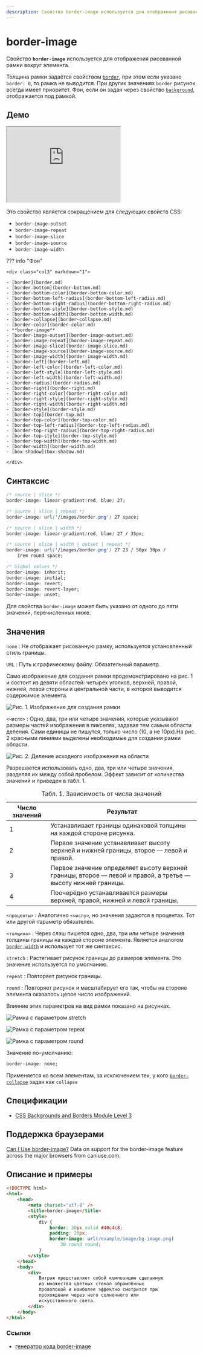 ```yaml
---
description: Свойство border-image используется для отображения рисованной рамки вокруг элемента
---
```


# border-image

Свойство **`border-image`** используется для отображения рисованной рамки вокруг элемента.

Толщина рамки задаётся свойством [`border`](border.md), при этом если указано `border: 0`, то рамка не выводится. При других значениях `border` рисунок всегда имеет приоритет. Фон, если он задан через свойство [`background`](background.md), отображается под рамкой.

## Демо

<iframe class="interactive is-default-height" height="200" src="https://interactive-examples.mdn.mozilla.net/pages/css/border-image.html" title="MDN Web Docs Interactive Example" loading="lazy" data-readystate="complete"></iframe>

Это свойство является сокращением для следующих свойств CSS:

-   `border-image-outset`
-   `border-image-repeat`
-   `border-image-slice`
-   `border-image-source`
-   `border-image-width`

??? info "Фон"

    <div class="col3" markdown="1">

    - [border](border.md)
    - [border-bottom](border-bottom.md)
    - [border-bottom-color](border-bottom-color.md)
    - [border-bottom-left-radius](border-bottom-left-radius.md)
    - [border-bottom-right-radius](border-bottom-right-radius.md)
    - [border-bottom-style](border-bottom-style.md)
    - [border-bottom-width](border-bottom-width.md)
    - [border-collapse](border-collapse.md)
    - [border-color](border-color.md)
    - **border-image**
    - [border-image-outset](border-image-outset.md)
    - [border-image-repeat](border-image-repeat.md)
    - [border-image-slice](border-image-slice.md)
    - [border-image-source](border-image-source.md)
    - [border-image-width](border-image-width.md)
    - [border-left](border-left.md)
    - [border-left-color](border-left-color.md)
    - [border-left-style](border-left-style.md)
    - [border-left-width](border-left-width.md)
    - [border-radius](border-radius.md)
    - [border-right](border-right.md)
    - [border-right-color](border-right-color.md)
    - [border-right-style](border-right-style.md)
    - [border-right-width](border-right-width.md)
    - [border-style](border-style.md)
    - [border-top](border-top.md)
    - [border-top-color](border-top-color.md)
    - [border-top-left-radius](border-top-left-radius.md)
    - [border-top-right-radius](border-top-right-radius.md)
    - [border-top-style](border-top-style.md)
    - [border-top-width](border-top-width.md)
    - [border-width](border-width.md)
    - [box-shadow](box-shadow.md)

    </div>

## Синтаксис

```css
/* source | slice */
border-image: linear-gradient(red, blue) 27;

/* source | slice | repeat */
border-image: url('/images/border.png') 27 space;

/* source | slice | width */
border-image: linear-gradient(red, blue) 27 / 35px;

/* source | slice | width | outset | repeat */
border-image: url('/images/border.png') 27 23 / 50px 30px /
    1rem round space;

/* Global values */
border-image: inherit;
border-image: initial;
border-image: revert;
border-image: revert-layer;
border-image: unset;
```

Для свойства `border-image` может быть указано от одного до пяти значений, перечисленных ниже.

## Значения

`none`
: Не отображает рисованную рамку, используется установленный стиль границы.

`URL`
: Путь к графическому файлу. Обязательный параметр.

Само изображение для создания рамки продемонстрировано на рис. 1 и состоит из девяти областей: четырёх уголков, верхней, правой, нижней, левой стороны и центральной части, в которой выводится содержимое элемента.

![Рис. 1. Изображение для создания рамки](css_border-image-1.png)

`<число>`
: Одно, два, три или четыре значения, которые указывают размеры частей изображения в пикселях, задавая тем самым области деления. Сами единицы не пишутся, только число (10, а не 10px).На рис. 2 красными линиями выделены необходимые для создания рамки области.

![Рис. 2. Деление исходного изображения на области](css_border-image-2.png)

Разрешается использовать одно, два, три или четыре значения, разделяя их между собой пробелом. Эффект зависит от количества значений и приведен в табл. 1.

<table>
<caption>Табл. 1. Зависимость от числа значений</caption>
<thead>
<tr><th>Число значений</th><th>Результат</th></tr>
</thead>
<tbody>
<tr><td>1</td><td>Устанавливает границы одинаковой толщины на каждой стороне рисунка.</td></tr>
<tr><td>2</td><td>Первое значение устанавливает высоту верхней и нижней границы, второе — левой и правой.</td></tr>
<tr><td>3</td><td>Первое значение определяет высоту верхней границы, второе — левой и правой, а третье — высоту нижней границы.</td></tr>
<tr><td>4</td><td>Поочерёдно устанавливается размеры верхней, правой, нижней и левой границы.</td></tr>
</tbody>
</table>

`<проценты>`
: Аналогично `<числу>`, но значения задаются в процентах. Тот или другой параметр обязателен.

`<толщина>`
: Через слэш пишется одно, два, три или четыре значения толщины границы на каждой стороне элемента. Является аналогом [`border-width`](border-width.md) и использует тот же синтаксис.

`stretch`
: Растягивает рисунок границы до размеров элемента. Это значение используется по умолчанию.

`repeat`
: Повторяет рисунок границы.

`round`
: Повторяет рисунок и масштабирует его так, чтобы на стороне элемента оказалось целое число изображений.

Влияние этих параметров на вид рамки показано на рисунках.

![Рамка с параметром stretch](css_border-image-3a.png)

![Рамка с параметром repeat](css_border-image-3b.png)

![Рамка с параметром round](css_border-image-3c.png)

Значение по-умолчанию:

```css
border-image: none;
```

Применяется ко всем элементам, за исключением тех, у кого [`border-collapse`](border-collapse.md) задан как `collapse`

## Спецификации

-   [CSS Backgrounds and Borders Module Level 3](https://w3c.github.io/csswg-drafts/css-backgrounds/#the-border-image)

## Поддержка браузерами

<p class="ciu_embed" data-feature="border-image" data-periods="future_1,current,past_1,past_2">
  <a href="http://caniuse.com/#feat=border-image">Can I Use border-image?</a> Data on support for the border-image feature across the major browsers from caniuse.com.
</p>

## Описание и примеры

```html
<!DOCTYPE html>
<html>
    <head>
        <meta charset="utf-8" />
        <title>border-image</title>
        <style>
            div {
                border: 30px solid #40c4c8;
                padding: 20px;
                border-image: url(/example/image/bg-image.png)
                    30 round round;
            }
        </style>
    </head>
    <body>
        <div>
            Витраж представляет собой композицию сделанную
            из множества цветных стекол обрамлённых
            проволокой и наиболее эффектно смотрится при
            прохождении через него солнечного или
            искусственного света.
        </div>
    </body>
</html>
```

### Ссылки

-   [генератор кода border-image](https://border-image.com/)
